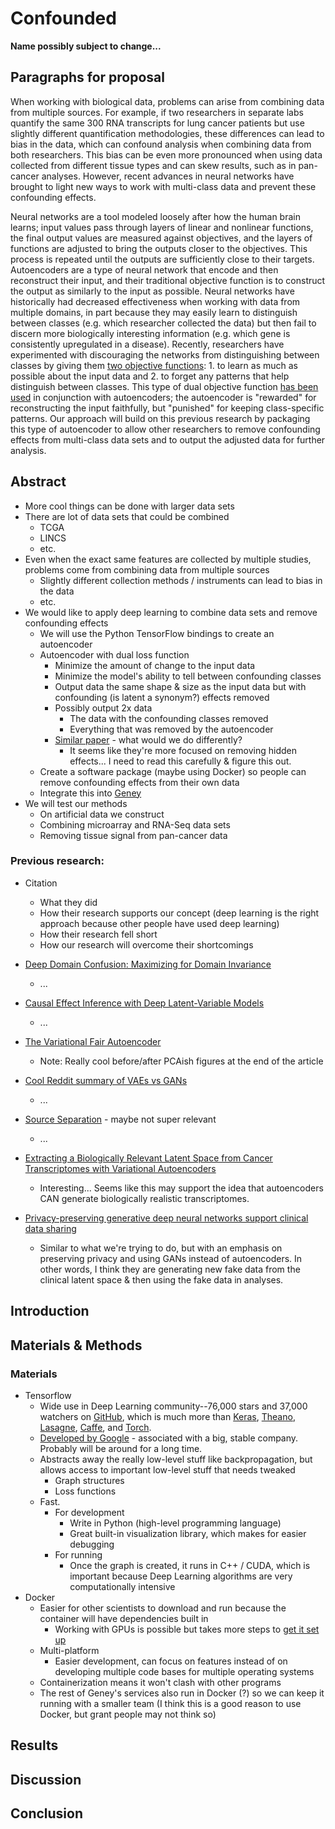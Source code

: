 # Confounded

**Name possibly subject to change...**

## Paragraphs for proposal

When working with biological data, problems can arise from combining data from multiple sources. For example, if two researchers in separate labs quantify the same 300 RNA transcripts for lung cancer patients but use slightly different quantification methodologies, these differences can lead to bias in the data, which can confound analysis when combining data from both researchers.  This bias can be even more pronounced when using data collected from different tissue types and can skew results, such as in pan-cancer analyses.  However, recent advances in neural networks have brought to light new ways to work with multi-class data and prevent these confounding effects.

Neural networks are a tool modeled loosely after how the human brain learns; input values pass through layers of linear and nonlinear functions, the final output values are measured against objectives, and the layers of functions are adjusted to bring the outputs closer to the objectives.  This process is repeated until the outputs are sufficiently close to their targets.  Autoencoders are a type of neural network that encode and then reconstruct their input, and their traditional objective function is to construct the output as similarly to the input as possible.  Neural networks have historically had decreased effectiveness when working with data from multiple domains, in part because they may easily learn to distinguish between classes (e.g. which researcher collected the data) but then fail to discern more biologically interesting information (e.g. which gene is consistently upregulated in a disease).  Recently, researchers have experimented with discouraging the networks from distinguishing between classes by giving them [two objective functions](https://arxiv.org/pdf/1412.3474v1.pdf):  1. to learn as much as possible about the input data and 2. to forget any patterns that help distinguish between classes.  This type of dual objective function [has been used](https://arxiv.org/pdf/1511.00830.pdf) in conjunction with autoencoders; the autoencoder is "rewarded" for reconstructing the input faithfully, but "punished" for keeping class-specific patterns.  Our approach will build on this previous research by packaging this type of autoencoder to allow other researchers to remove confounding effects from multi-class data sets and to output the adjusted data for further analysis.

## Abstract

- More cool things can be done with larger data sets
- There are lot of data sets that could be combined
  - TCGA
  - LINCS
  - etc.
- Even when the exact same features are collected by multiple studies, problems come from combining data from multiple sources
    - Slightly different collection methods / instruments can lead to bias in the data
    - etc.
- We would like to apply deep learning to combine data sets and remove confounding effects
  - We will use the Python TensorFlow bindings to create an autoencoder
  - Autoencoder with dual loss function
    - Minimize the amount of change to the input data
    - Minimize the model's ability to tell between confounding classes
    - Output data the same shape & size as the input data but with confounding (is latent a synonym?) effects removed
    - Possibly output 2x data
      - The data with the confounding classes removed
      - Everything that was removed by the autoencoder
    - [Similar paper](https://arxiv.org/pdf/1705.08821.pdf) - what would we do differently?
      - It seems like they're more focused on removing hidden effects... I need to read this carefully & figure this out.
  - Create a software package (maybe using Docker) so people can remove confounding effects from their own data
  - Integrate this into [Geney](https://github.com/srp33/Geney)
- We will test our methods
  - On artificial data we construct
  - Combining microarray and RNA-Seq data sets
  - Removing tissue signal from pan-cancer data


### Previous research:

- Citation
  - What they did
  - How their research supports our concept (deep learning is the right approach because other people have used deep learning)
  - How their research fell short 
  - How our research will overcome their shortcomings

- [Deep Domain Confusion: Maximizing for Domain Invariance](https://arxiv.org/abs/1412.3474v1)
  - ...
- [Causal Effect Inference with Deep Latent-Variable Models](https://arxiv.org/pdf/1705.08821.pdf)
  - ...
- [The Variational Fair Autoencoder](https://arxiv.org/pdf/1511.00830.pdf)
  - Note: Really cool before/after PCAish figures at the end of the article
- [Cool Reddit summary of VAEs vs GANs](https://www.reddit.com/r/MachineLearning/comments/4r3pjy/variational_autoencoders_vae_vs_generative/)
  - ...
- [Source Separation](https://en.wikipedia.org/wiki/Blind_signal_separation) - maybe not super relevant
  - ...
- [Extracting a Biologically Relevant Latent Space from Cancer Transcriptomes with Variational Autoencoders](https://www.biorxiv.org/content/early/2017/10/02/174474)
  - Interesting... Seems like this may support the idea that autoencoders CAN generate biologically realistic transcriptomes.
- [Privacy-preserving generative deep neural networks support clinical data sharing](https://www.biorxiv.org/content/early/2017/07/05/159756.1)
  - Similar to what we're trying to do, but with an emphasis on preserving privacy and using GANs instead of autoencoders.  In other words, I think they are generating new fake data from the clinical latent space & then using the fake data in analyses.

## Introduction

## Materials & Methods

### Materials

- Tensorflow
  - Wide use in Deep Learning community--76,000 stars and 37,000 watchers on [GitHub](https://github.com/tensorflow/tensorflow), which is much more than [Keras](https://github.com/fchollet/keras), [Theano](https://github.com/Theano/Theano), [Lasagne](https://github.com/Lasagne/Lasagne), [Caffe](https://github.com/BVLC/caffe), and [Torch](https://github.com/torch/torch7).
  - [Developed by Google](https://www.tensorflow.org/) - associated with a big, stable company.  Probably will be around for a long time.
  - Abstracts away the really low-level stuff like backpropagation, but allows access to important low-level stuff that needs tweaked
    - Graph structures
    - Loss functions
  - Fast.
    - For development
      - Write in Python (high-level programming language)
      - Great built-in visualization library, which makes for easier debugging
    - For running
      - Once the graph is created, it runs in C++ / CUDA, which is important because Deep Learning algorithms are very computationally intensive
- Docker
  - Easier for other scientists to download and run because the container will have dependencies built in
    - Working with GPUs is possible but takes more steps to [get it set up](https://medium.com/@gooshan/for-those-who-had-trouble-in-past-months-of-getting-google-s-tensorflow-to-work-inside-a-docker-9ec7a4df945b)
  - Multi-platform
    - Easier development, can focus on features instead of on developing multiple code bases for multiple operating systems
  - Containerization means it won't clash with other programs 
  - The rest of Geney's services also run in Docker (?) so we can keep it running with a smaller team (I think this is a good reason to use Docker, but grant people may not think so)

## Results

## Discussion

## Conclusion